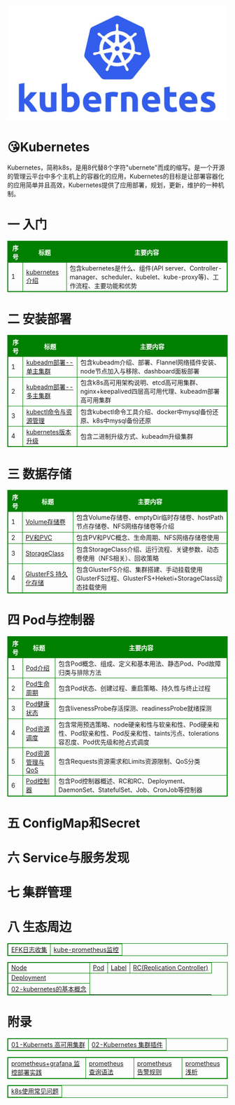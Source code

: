 ![img](assets/k8s-logo.jpeg)



# 😘Kubernetes

​		Kubernetes，简称k8s，是用8代替8个字符"ubernete"而成的缩写。是一个开源的管理云平台中多个主机上的容器化的应用，Kubernetes的目标是让部署容器化的应用简单并且高效，Kubernetes提供了应用部署，规划，更新，维护的一种机制。



# 一 入门

<table cellpadding="2" border="1">
   <tbody>
    <tr> 
     <th bgcolor="green">序号</th>
     <th bgcolor="green">标题</th>
     <th bgcolor="green">主要内容</th>
    </tr>
    <tr>
     <td>1</td>
     <td><a href="概念介绍/kubernetes介绍.md">kubernetes介绍</a></td>
     <td>包含kubernetes是什么、组件(API server、Controller-manager、scheduler、kubelet、kube-proxy等)、工作流程、主要功能和优势</td>
     </tr>
   </tbody>
</table>





# 二 安装部署

<table cellpadding="2" border="1">
   <tbody>
    <tr> 
     <th bgcolor="green">序号</th> 
     <th bgcolor="green">标题</th> 
     <th bgcolor="green">主要内容</th> 
    </tr> 
    <tr> 
     <td>1</td> 
     <td><a href="安装部署/kubeadm部署--单主集群.md">kubeadm部署--单主集群</a></td> 
     <td>包含kubeadm介绍、部署、Flannel网络插件安装、node节点加入与移除、dashboard面板部署</td> 
     </tr>
    <tr> 
     <td>2</td> 
     <td><a href="安装部署/kubeadm部署--多主集群.md">kubeadm部署--多主集群</a></td> 
     <td>包含k8s高可用架构说明、etcd高可用集群、nginx+keepalived四层高可用代理、kubeadm部署高可用集群</td> 
    </tr>
    <tr> 
     <td>3</td> 
     <td><a href="安装部署/kubectl命令与资源管理.md">kubectl命令与资源管理</a></td> 
     <td>包含kubectl命令工具介绍、docker中mysql备份还原、k8s中mysql备份还原</td> 
    </tr>
    <tr> 
     <td>4</td> 
     <td><a href="安装部署/kubernetes版本升级.md">kubernetes版本升级</a></td> 
     <td>包含二进制升级方式、kubeadm升级集群</td> 
    </tr> 
   </tbody>
</table>




# 三 数据存储

<!DOCTYPE html>
<html>
 <head> 
  <meta charset="utf-8" /> 
  <title>数据存储</title> 
  <style>
table, td, th
{
	border:1px solid green;
}
th
{
	background-color:green;
	color:white;
}
</style> 
 </head> 
 <body> 
  <table> 
   <tbody>
    <tr> 
     <th>序号</th> 
     <th>标题</th> 
     <th>主要内容</th> 
    </tr> 
    <tr> 
     <td>1</td> 
     <td><a href="数据存储/Volume存储卷.md">Volume存储卷</a></td> 
     <td>包含Volume存储卷、emptyDir临时存储卷、hostPath节点存储卷、NFS网络存储卷等介绍</td> 
    </tr>
     <tr> 
     <td>2</td> 
     <td><a href="数据存储/PV和PVC.md">PV和PVC</a></td> 
     <td>包含PV和PVC概念、生命周期、NFS网络存储卷使用</td> 
    </tr>
    <tr> 
     <td>3</td> 
     <td><a href="数据存储/StorageClass.md">StorageClass</a></td> 
     <td>包含StorageClass介绍、运行流程、关键参数、动态卷使用（NFS相关）、回收策略</td> 
    </tr>
    <tr> 
     <td>4</td> 
     <td><a href="数据存储/GlusterFS持久化存储.md">GlusterFS 持久化存储</a></td> 
     <td>包含GlusterFS介绍、集群搭建、手动挂载使用GlusterFS过程、GlusterFS+Heketi+StorageClass动态挂载使用</td> 
    </tr> 
   </tbody>
  </table>  
 </body>
</html>





# 四 Pod与控制器

<!DOCTYPE html>
<html>
 <head> 
  <meta charset="utf-8" /> 
  <title>Pod与控制器</title> 
  <style>
table, td, th
{
	border:1px solid green;
}
th
{
	background-color:green;
	color:white;
}
</style> 
 </head> 
 <body> 
  <table> 
   <tbody>
    <tr> 
     <th>序号</th> 
     <th>标题</th> 
     <th>主要内容</th> 
    </tr> 
    <tr> 
     <td>1</td> 
     <td><a href="Pod与控制器/Pod介绍.md">Pod介绍</a></td> 
     <td>包含Pod概念、组成、定义和基本用法、静态Pod、Pod故障归类与排除方法</td> 
    </tr>
     <tr> 
     <td>2</td> 
     <td><a href="Pod与控制器/Pod生命周期.md">Pod生命周期</a></td> 
     <td>包含Pod状态、创建过程、重启策略、持久性与终止过程</td> 
    </tr>
    <tr> 
     <td>3</td> 
     <td><a href="Pod与控制器/Pod健康状态.md">Pod健康状态</a></td> 
     <td>包含livenessProbe存活探测、readinessProbe就绪探测</td> 
    </tr>
    <tr> 
     <td>4</td> 
     <td><a href="Pod与控制器/Pod资源调度.md">Pod资源调度</a></td> 
     <td>包含常用预选策略、node硬亲和性与软亲和性、Pod硬亲和性、Pod软亲和性、Pod反亲和性、taints污点、tolerations容忍度、Pod优先级和抢占式调度</td> 
    </tr>
	<tr> 
     <td>5</td> 
     <td><a href="Pod与控制器/Pod资源管理与QoS.md">Pod资源管理与QoS</a></td> 
     <td>包含Requests资源需求和Limits资源限制、QoS分类</td> 
    </tr>
    <tr> 
     <td>6</td> 
     <td><a href="Pod与控制器/Pod控制器.md">Pod控制器</a></td> 
     <td>包含Pod控制器概述、RC和RC、Deployment、DaemonSet、StatefulSet、Job、CronJob等控制器</td> 
    </tr> 
   </tbody>
  </table>  
 </body>
</html>





# 五 ConfigMap和Secret



# 六 Service与服务发现



# 七 集群管理



# 八 生态周边

<table border="0">
<tr>
   <td><a href="生态周边/EFK日志收集.md">EFK日志收集</a></td>
   <td><a href="生态周边/kube-prometheus监控.md">kube-prometheus监控</a></td>
</tr>
</table>





<table border="0">
<tr>
   <td><a href="Kubernetes学习/Node.md">Node</a></td>
   <td><a href="Kubernetes学习/Pod.md">Pod</a></td>
   <td><a href="Kubernetes学习/Label.md">Label</a></td>
   <td><a href="Kubernetes学习/RC(Replication Co.mdntroller).md">RC(Replication Controller)</a></td>
</tr>
<tr>
   <td><a href="Kubernetes学习/Deployment.md">Deployment</a></td>
</tr>
<tr>
   <td><a href="Kubernetes学习/02-kubernetes的基本概念.md">02-kubernetes的基本概念</a></td>
</tr>
</table>


# 附录

<table border="0">
    <tr>
        <td><a href="附录/01-Kubernets高可用集群.md">01-Kubernets 高可用集群</a></td>
        <td><a href="附录/02-Kubernetes集群插件.md">02-Kubernetes 集群插件</a></td>
    </tr>
</table>
<table border="0">
    <tr>
    <td><a href="附录/promethues/prometheus+grafana监控部署实践.md">prometheus+grafana 监控部署实践</a></td>
    <td><a href="附录/promethues/prometheus查询语法.md">prometheus 查询语法</a></td>
    <td><a href="附录/promethues/prometheus告警规则.md">prometheus 告警规则</a></td>
    <td><a href="附录/promethues/prometheus浅析.md">prometheus 浅析</a></td>
    </tr>
</table>       
<table border="0">
    <tr>
        <td><a href="k8s使用常见问题.md">k8s使用常见问题</a></td>
    </tr>
</table>    










